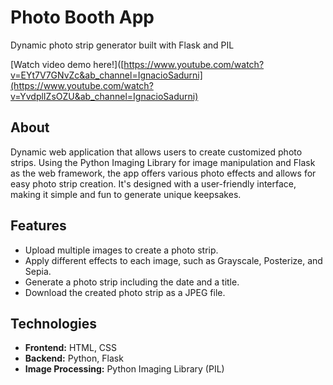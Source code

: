 # Photo Booth App 

Dynamic photo strip generator built with Flask and PIL

[Watch video demo here!]([https://www.youtube.com/watch?v=EYt7V7GNvZc&ab_channel=IgnacioSadurni](https://www.youtube.com/watch?v=YvdplIZsOZU&ab_channel=IgnacioSadurni)

## About

Dynamic web application that allows users to create customized photo strips. Using the Python Imaging Library for image manipulation and Flask as the web framework, the app offers various photo effects and allows for easy photo strip creation. It's designed with a user-friendly interface, making it simple and fun to generate unique keepsakes.

## Features

- Upload multiple images to create a photo strip.
- Apply different effects to each image, such as Grayscale, Posterize, and Sepia.
- Generate a photo strip including the date and a title.
- Download the created photo strip as a JPEG file.

## Technologies

- **Frontend:** HTML, CSS
- **Backend:** Python, Flask
- **Image Processing:** Python Imaging Library (PIL)
